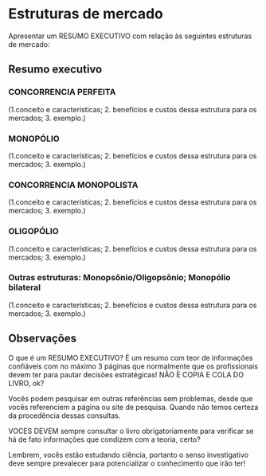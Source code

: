 # Estruturas de mercado

Apresentar um RESUMO EXECUTIVO com relação às seguintes estruturas de mercado:

## Resumo executivo

### CONCORRENCIA PERFEITA

(1.conceito e características; 2. benefícios e custos dessa estrutura para os
mercados; 3. exemplo.)

### MONOPÓLIO 

(1.conceito e características; 2. benefícios e custos dessa estrutura para os
mercados; 3. exemplo.)

### CONCORRENCIA MONOPOLISTA 

(1.conceito e características; 2. benefícios e custos dessa estrutura para os
mercados; 3. exemplo.)

### OLIGOPÓLIO 

(1.conceito e características; 2. benefícios e custos dessa estrutura para os
mercados; 3. exemplo.)

###  Outras estruturas: Monopsônio/Oligopsônio; Monopólio bilateral

(1.conceito e características; 2. benefícios e custos dessa estrutura para os
mercados; 3. exemplo.)

## Observações

O que é um RESUMO EXECUTIVO? É um resumo com teor de informações confiáveis com no máximo 3 páginas que normalmente que os profissionais devem ter para pautar decisões estratégicas! NÃO È COPIA E COLA DO LIVRO, ok?

Vocês podem pesquisar em outras referências sem problemas, desde que vocês referenciem a página ou site de pesquisa. Quando não temos certeza da procedência dessas consultas.

VOCES DEVEM sempre consultar o livro obrigatoriamente para verificar se há de fato informações que condizem com a teoria, certo?

Lembrem, vocês estão estudando ciência, portanto o senso investigativo deve sempre prevalecer para potencializar o conhecimento que irão ter!